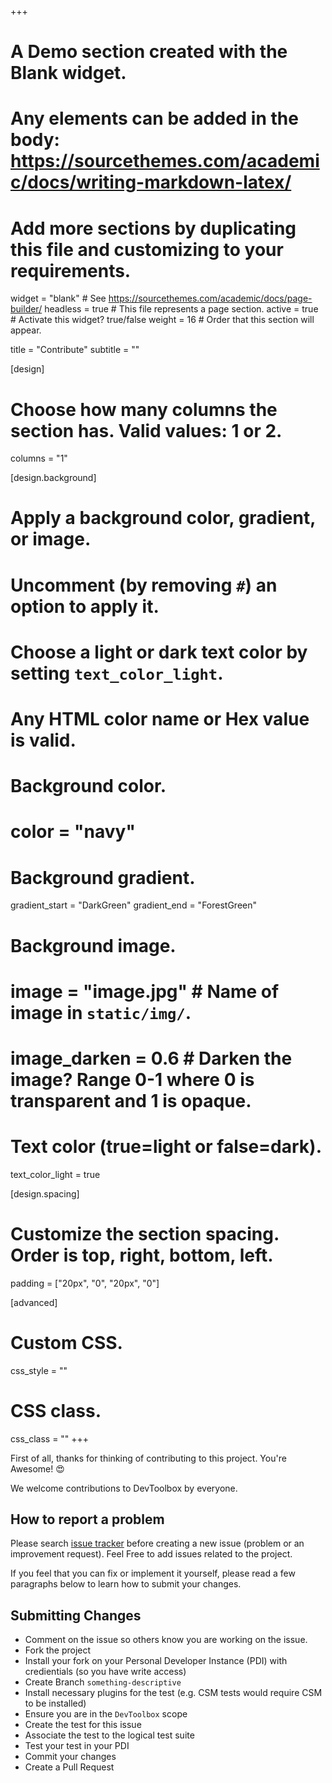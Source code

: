 +++
# A Demo section created with the Blank widget.
# Any elements can be added in the body: https://sourcethemes.com/academic/docs/writing-markdown-latex/
# Add more sections by duplicating this file and customizing to your requirements.

widget = "blank"  # See https://sourcethemes.com/academic/docs/page-builder/
headless = true  # This file represents a page section.
active = true  # Activate this widget? true/false
weight = 16 # Order that this section will appear.

title = "Contribute"
subtitle = ""

[design]
  # Choose how many columns the section has. Valid values: 1 or 2.
  columns = "1"

[design.background]
  # Apply a background color, gradient, or image.
  #   Uncomment (by removing `#`) an option to apply it.
  #   Choose a light or dark text color by setting `text_color_light`.
  #   Any HTML color name or Hex value is valid.

  # Background color.
  # color = "navy"
  
  # Background gradient.
  gradient_start = "DarkGreen"
  gradient_end = "ForestGreen"
  
  # Background image.
  # image = "image.jpg"  # Name of image in `static/img/`.
  # image_darken = 0.6  # Darken the image? Range 0-1 where 0 is transparent and 1 is opaque.

  # Text color (true=light or false=dark).
  text_color_light = true

[design.spacing]
  # Customize the section spacing. Order is top, right, bottom, left.
  padding = ["20px", "0", "20px", "0"]

[advanced]
 # Custom CSS. 
 css_style = ""
 
 # CSS class.
 css_class = ""
+++

First of all, thanks for thinking of contributing to this project.  You're Awesome! 😍

We welcome contributions to DevToolbox by everyone.  

## How to report a problem

Please search [issue tracker](https://github.com/jacebenson/devtoolbox/issues) before creating a new issue (problem or an improvement request).  Feel Free to add issues related to the project.

If you feel that you can fix or implement it yourself, please read a few paragraphs below to learn how to submit your changes.

## Submitting Changes

- Comment on the issue so others know you are working on the issue.
- Fork the project
- Install your fork on your Personal Developer Instance (PDI) with credientials (so you have write access)
- Create Branch `something-descriptive`
- Install necessary plugins for the test (e.g. CSM tests would require CSM to be installed)
- Ensure you are in the `DevToolbox` scope
- Create the test for this issue
- Associate the test to the logical test suite
- Test your test in your PDI
- Commit your changes
- Create a Pull Request
